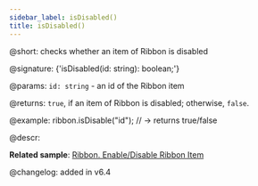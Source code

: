 ```yaml
---
sidebar_label: isDisabled()
title: isDisabled()
---          
```


@short: checks whether an item of Ribbon is disabled

@signature: {'isDisabled(id: string): boolean;'}

@params:
`id: string` - an id of the Ribbon item

@returns:
`true`, if an item of Ribbon is disabled; otherwise, `false`.

@example:
ribbon.isDisable("id"); // -> returns true/false

@descr:

**Related sample**: [Ribbon. Enable/Disable Ribbon Item](https://snippet.dhtmlx.com/l3f8pq2g)

@changelog: added in v6.4

[comment]: # (@related: ribbon/operating_ribbon.md#checking-if-a-ribbon-item-is-disabled)
